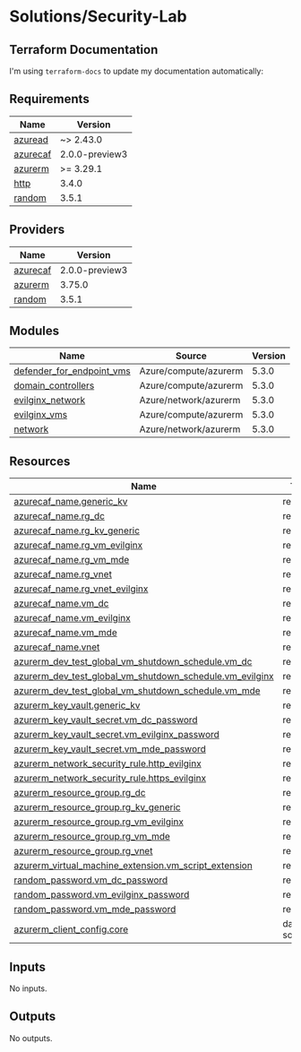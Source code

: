 # Solutions/Security-Lab

## Terraform Documentation

I'm using `terraform-docs` to update my documentation automatically:

<!-- BEGIN_TF_DOCS -->
## Requirements

| Name | Version |
|------|---------|
| <a name="requirement_azuread"></a> [azuread](#requirement\_azuread) | ~> 2.43.0 |
| <a name="requirement_azurecaf"></a> [azurecaf](#requirement\_azurecaf) | 2.0.0-preview3 |
| <a name="requirement_azurerm"></a> [azurerm](#requirement\_azurerm) | >= 3.29.1 |
| <a name="requirement_http"></a> [http](#requirement\_http) | 3.4.0 |
| <a name="requirement_random"></a> [random](#requirement\_random) | 3.5.1 |

## Providers

| Name | Version |
|------|---------|
| <a name="provider_azurecaf"></a> [azurecaf](#provider\_azurecaf) | 2.0.0-preview3 |
| <a name="provider_azurerm"></a> [azurerm](#provider\_azurerm) | 3.75.0 |
| <a name="provider_random"></a> [random](#provider\_random) | 3.5.1 |

## Modules

| Name | Source | Version |
|------|--------|---------|
| <a name="module_defender_for_endpoint_vms"></a> [defender\_for\_endpoint\_vms](#module\_defender\_for\_endpoint\_vms) | Azure/compute/azurerm | 5.3.0 |
| <a name="module_domain_controllers"></a> [domain\_controllers](#module\_domain\_controllers) | Azure/compute/azurerm | 5.3.0 |
| <a name="module_evilginx_network"></a> [evilginx\_network](#module\_evilginx\_network) | Azure/network/azurerm | 5.3.0 |
| <a name="module_evilginx_vms"></a> [evilginx\_vms](#module\_evilginx\_vms) | Azure/compute/azurerm | 5.3.0 |
| <a name="module_network"></a> [network](#module\_network) | Azure/network/azurerm | 5.3.0 |

## Resources

| Name | Type |
|------|------|
| [azurecaf_name.generic_kv](https://registry.terraform.io/providers/aztfmod/azurecaf/2.0.0-preview3/docs/resources/name) | resource |
| [azurecaf_name.rg_dc](https://registry.terraform.io/providers/aztfmod/azurecaf/2.0.0-preview3/docs/resources/name) | resource |
| [azurecaf_name.rg_kv_generic](https://registry.terraform.io/providers/aztfmod/azurecaf/2.0.0-preview3/docs/resources/name) | resource |
| [azurecaf_name.rg_vm_evilginx](https://registry.terraform.io/providers/aztfmod/azurecaf/2.0.0-preview3/docs/resources/name) | resource |
| [azurecaf_name.rg_vm_mde](https://registry.terraform.io/providers/aztfmod/azurecaf/2.0.0-preview3/docs/resources/name) | resource |
| [azurecaf_name.rg_vnet](https://registry.terraform.io/providers/aztfmod/azurecaf/2.0.0-preview3/docs/resources/name) | resource |
| [azurecaf_name.rg_vnet_evilginx](https://registry.terraform.io/providers/aztfmod/azurecaf/2.0.0-preview3/docs/resources/name) | resource |
| [azurecaf_name.vm_dc](https://registry.terraform.io/providers/aztfmod/azurecaf/2.0.0-preview3/docs/resources/name) | resource |
| [azurecaf_name.vm_evilginx](https://registry.terraform.io/providers/aztfmod/azurecaf/2.0.0-preview3/docs/resources/name) | resource |
| [azurecaf_name.vm_mde](https://registry.terraform.io/providers/aztfmod/azurecaf/2.0.0-preview3/docs/resources/name) | resource |
| [azurecaf_name.vnet](https://registry.terraform.io/providers/aztfmod/azurecaf/2.0.0-preview3/docs/resources/name) | resource |
| [azurerm_dev_test_global_vm_shutdown_schedule.vm_dc](https://registry.terraform.io/providers/hashicorp/azurerm/latest/docs/resources/dev_test_global_vm_shutdown_schedule) | resource |
| [azurerm_dev_test_global_vm_shutdown_schedule.vm_evilginx](https://registry.terraform.io/providers/hashicorp/azurerm/latest/docs/resources/dev_test_global_vm_shutdown_schedule) | resource |
| [azurerm_dev_test_global_vm_shutdown_schedule.vm_mde](https://registry.terraform.io/providers/hashicorp/azurerm/latest/docs/resources/dev_test_global_vm_shutdown_schedule) | resource |
| [azurerm_key_vault.generic_kv](https://registry.terraform.io/providers/hashicorp/azurerm/latest/docs/resources/key_vault) | resource |
| [azurerm_key_vault_secret.vm_dc_password](https://registry.terraform.io/providers/hashicorp/azurerm/latest/docs/resources/key_vault_secret) | resource |
| [azurerm_key_vault_secret.vm_evilginx_password](https://registry.terraform.io/providers/hashicorp/azurerm/latest/docs/resources/key_vault_secret) | resource |
| [azurerm_key_vault_secret.vm_mde_password](https://registry.terraform.io/providers/hashicorp/azurerm/latest/docs/resources/key_vault_secret) | resource |
| [azurerm_network_security_rule.http_evilginx](https://registry.terraform.io/providers/hashicorp/azurerm/latest/docs/resources/network_security_rule) | resource |
| [azurerm_network_security_rule.https_evilginx](https://registry.terraform.io/providers/hashicorp/azurerm/latest/docs/resources/network_security_rule) | resource |
| [azurerm_resource_group.rg_dc](https://registry.terraform.io/providers/hashicorp/azurerm/latest/docs/resources/resource_group) | resource |
| [azurerm_resource_group.rg_kv_generic](https://registry.terraform.io/providers/hashicorp/azurerm/latest/docs/resources/resource_group) | resource |
| [azurerm_resource_group.rg_vm_evilginx](https://registry.terraform.io/providers/hashicorp/azurerm/latest/docs/resources/resource_group) | resource |
| [azurerm_resource_group.rg_vm_mde](https://registry.terraform.io/providers/hashicorp/azurerm/latest/docs/resources/resource_group) | resource |
| [azurerm_resource_group.rg_vnet](https://registry.terraform.io/providers/hashicorp/azurerm/latest/docs/resources/resource_group) | resource |
| [azurerm_virtual_machine_extension.vm_script_extension](https://registry.terraform.io/providers/hashicorp/azurerm/latest/docs/resources/virtual_machine_extension) | resource |
| [random_password.vm_dc_password](https://registry.terraform.io/providers/hashicorp/random/3.5.1/docs/resources/password) | resource |
| [random_password.vm_evilginx_password](https://registry.terraform.io/providers/hashicorp/random/3.5.1/docs/resources/password) | resource |
| [random_password.vm_mde_password](https://registry.terraform.io/providers/hashicorp/random/3.5.1/docs/resources/password) | resource |
| [azurerm_client_config.core](https://registry.terraform.io/providers/hashicorp/azurerm/latest/docs/data-sources/client_config) | data source |

## Inputs

No inputs.

## Outputs

No outputs.
<!-- END_TF_DOCS -->
